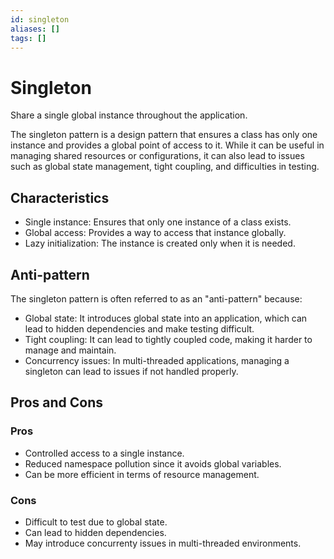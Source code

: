```yaml
---
id: singleton
aliases: []
tags: []
---
```


# Singleton

Share a single global instance throughout the application.

The singleton pattern is a design pattern that ensures a class has only one instance and provides a global point of access to it.
While it can be useful in managing shared resources or configurations, it can also lead to issues such as global state management, tight coupling, and difficulties in testing.

## Characteristics

- Single instance: Ensures that only one instance of a class exists.
- Global access: Provides a way to access that instance globally.
- Lazy initialization: The instance is created only when it is needed.

## Anti-pattern

The singleton pattern is often referred to as an "anti-pattern" because:

- Global state: It introduces global state into an application, which can lead to hidden dependencies and make testing difficult.
- Tight coupling: It can lead to tightly coupled code, making it harder to manage and maintain.
- Concurrency issues: In multi-threaded applications, managing a singleton can lead to issues if not handled properly.

## Pros and Cons

### Pros

- Controlled access to a single instance.
- Reduced namespace pollution since it avoids global variables.
- Can be more efficient in terms of resource management.

### Cons

- Difficult to test due to global state.
- Can lead to hidden dependencies.
- May introduce concurrenty issues in multi-threaded environments.
